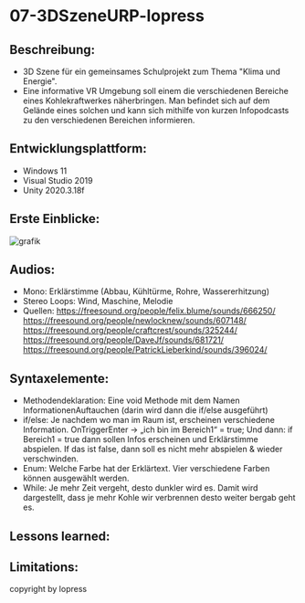 # 07-3DSzeneURP-lopress

## Beschreibung:
+ 3D Szene für ein gemeinsames Schulprojekt zum Thema "Klima und Energie".
+ Eine informative VR Umgebung soll einem die verschiedenen Bereiche eines Kohlekraftwerkes näherbringen. Man befindet sich auf dem Gelände eines solchen und kann sich mithilfe von kurzen Infopodcasts zu den verschiedenen Bereichen informieren.

## Entwicklungsplattform:
+ Windows 11
+ Visual Studio 2019
+ Unity 2020.3.18f

## Erste Einblicke:
![grafik](https://user-images.githubusercontent.com/90834282/231729171-0206d0a3-5c3b-48d7-9fa6-abfd57dbb24b.png)

## Audios:
+ Mono: Erklärstimme (Abbau, Kühltürme, Rohre, Wassererhitzung)
+ Stereo Loops: Wind,	Maschine, Melodie
+ Quellen: https://freesound.org/people/felix.blume/sounds/666250/ https://freesound.org/people/newlocknew/sounds/607148/ https://freesound.org/people/craftcrest/sounds/325244/ https://freesound.org/people/DaveJf/sounds/681721/ https://freesound.org/people/PatrickLieberkind/sounds/396024/

## Syntaxelemente:
+ Methodendeklaration: Eine void Methode mit dem Namen InformationenAuftauchen (darin wird dann die if/else ausgeführt)
+ if/else: Je nachdem wo man im Raum ist, erscheinen verschiedene Information. OnTriggerEnter -> „ich bin im Bereich1“ = true; Und dann: if Bereich1 = true dann sollen Infos erscheinen und Erklärstimme abspielen. If das ist false, dann soll es nicht mehr abspielen & wieder verschwinden.
+ Enum: Welche Farbe hat der Erklärtext. Vier verschiedene Farben können ausgewählt werden. 
+ While: Je mehr Zeit vergeht, desto dunkler wird es. Damit wird dargestellt, dass je mehr Kohle wir verbrennen desto weiter bergab geht es.  


## Lessons learned:

## Limitations:

copyright by lopress
